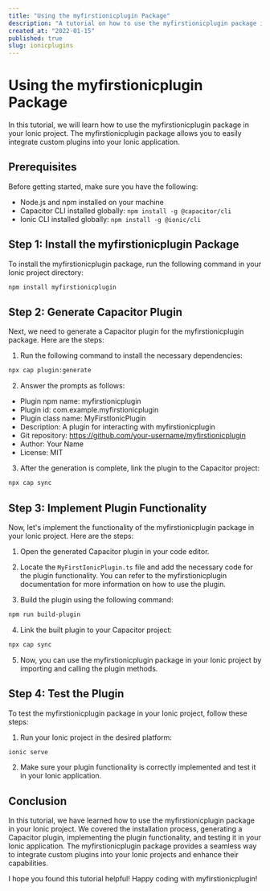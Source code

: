 ```yaml
---
title: "Using the myfirstionicplugin Package"
description: "A tutorial on how to use the myfirstionicplugin package in your Ionic project."
created_at: "2022-01-15"
published: true
slug: ionicplugins
---
```


# Using the myfirstionicplugin Package

In this tutorial, we will learn how to use the myfirstionicplugin package in your Ionic project. The myfirstionicplugin package allows you to easily integrate custom plugins into your Ionic application.

## Prerequisites

Before getting started, make sure you have the following:

- Node.js and npm installed on your machine
- Capacitor CLI installed globally: `npm install -g @capacitor/cli`
- Ionic CLI installed globally: `npm install -g @ionic/cli`

## Step 1: Install the myfirstionicplugin Package

To install the myfirstionicplugin package, run the following command in your Ionic project directory:

```bash
npm install myfirstionicplugin
```

## Step 2: Generate Capacitor Plugin

Next, we need to generate a Capacitor plugin for the myfirstionicplugin package. Here are the steps:

1. Run the following command to install the necessary dependencies:

```bash
npx cap plugin:generate
```

2. Answer the prompts as follows:

- Plugin npm name: myfirstionicplugin
- Plugin id: com.example.myfirstionicplugin
- Plugin class name: MyFirstIonicPlugin
- Description: A plugin for interacting with myfirstionicplugin
- Git repository: https://github.com/your-username/myfirstionicplugin
- Author: Your Name
- License: MIT

3. After the generation is complete, link the plugin to the Capacitor project:

```bash
npx cap sync
```

## Step 3: Implement Plugin Functionality

Now, let's implement the functionality of the myfirstionicplugin package in your Ionic project. Here are the steps:

1. Open the generated Capacitor plugin in your code editor.

2. Locate the `MyFirstIonicPlugin.ts` file and add the necessary code for the plugin functionality. You can refer to the myfirstionicplugin documentation for more information on how to use the plugin.

3. Build the plugin using the following command:

```bash
npm run build-plugin
```

4. Link the built plugin to your Capacitor project:

```bash
npx cap sync
```

5. Now, you can use the myfirstionicplugin package in your Ionic project by importing and calling the plugin methods.

## Step 4: Test the Plugin

To test the myfirstionicplugin package in your Ionic project, follow these steps:

1. Run your Ionic project in the desired platform:

```bash
ionic serve
```

2. Make sure your plugin functionality is correctly implemented and test it in your Ionic application.

## Conclusion

In this tutorial, we have learned how to use the myfirstionicplugin package in your Ionic project. We covered the installation process, generating a Capacitor plugin, implementing the plugin functionality, and testing it in your Ionic application. The myfirstionicplugin package provides a seamless way to integrate custom plugins into your Ionic projects and enhance their capabilities.

I hope you found this tutorial helpful! Happy coding with myfirstionicplugin!


